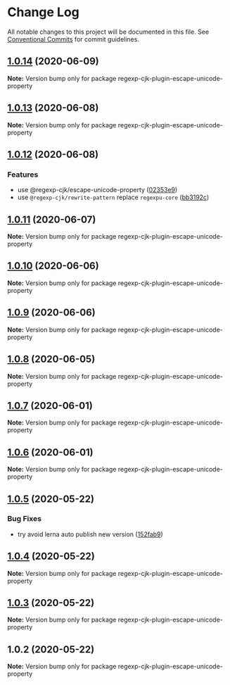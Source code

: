 # Change Log

All notable changes to this project will be documented in this file.
See [Conventional Commits](https://conventionalcommits.org) for commit guidelines.

## [1.0.14](https://github.com/bluelovers/ws-regexp/compare/regexp-cjk-plugin-escape-unicode-property@1.0.13...regexp-cjk-plugin-escape-unicode-property@1.0.14) (2020-06-09)

**Note:** Version bump only for package regexp-cjk-plugin-escape-unicode-property





## [1.0.13](https://github.com/bluelovers/ws-regexp/compare/regexp-cjk-plugin-escape-unicode-property@1.0.12...regexp-cjk-plugin-escape-unicode-property@1.0.13) (2020-06-08)

**Note:** Version bump only for package regexp-cjk-plugin-escape-unicode-property





## [1.0.12](https://github.com/bluelovers/ws-regexp/compare/regexp-cjk-plugin-escape-unicode-property@1.0.11...regexp-cjk-plugin-escape-unicode-property@1.0.12) (2020-06-08)


### Features

* use @regexp-cjk/escape-unicode-property ([02353e9](https://github.com/bluelovers/ws-regexp/commit/02353e92ee9d94e90872a1cdeff05693902380ca))
* use `@regexp-cjk/rewrite-pattern` replace `regexpu-core` ([bb3192c](https://github.com/bluelovers/ws-regexp/commit/bb3192cbbd0e194bc03c8f82b0b6e8176b92c6d7))





## [1.0.11](https://github.com/bluelovers/ws-regexp/compare/regexp-cjk-plugin-escape-unicode-property@1.0.10...regexp-cjk-plugin-escape-unicode-property@1.0.11) (2020-06-07)

**Note:** Version bump only for package regexp-cjk-plugin-escape-unicode-property





## [1.0.10](https://github.com/bluelovers/ws-regexp/compare/regexp-cjk-plugin-escape-unicode-property@1.0.9...regexp-cjk-plugin-escape-unicode-property@1.0.10) (2020-06-06)

**Note:** Version bump only for package regexp-cjk-plugin-escape-unicode-property





## [1.0.9](https://github.com/bluelovers/ws-regexp/compare/regexp-cjk-plugin-escape-unicode-property@1.0.8...regexp-cjk-plugin-escape-unicode-property@1.0.9) (2020-06-06)

**Note:** Version bump only for package regexp-cjk-plugin-escape-unicode-property





## [1.0.8](https://github.com/bluelovers/ws-regexp/compare/regexp-cjk-plugin-escape-unicode-property@1.0.7...regexp-cjk-plugin-escape-unicode-property@1.0.8) (2020-06-05)

**Note:** Version bump only for package regexp-cjk-plugin-escape-unicode-property





## [1.0.7](https://github.com/bluelovers/ws-regexp/compare/regexp-cjk-plugin-escape-unicode-property@1.0.6...regexp-cjk-plugin-escape-unicode-property@1.0.7) (2020-06-01)

**Note:** Version bump only for package regexp-cjk-plugin-escape-unicode-property





## [1.0.6](https://github.com/bluelovers/ws-regexp/compare/regexp-cjk-plugin-escape-unicode-property@1.0.5...regexp-cjk-plugin-escape-unicode-property@1.0.6) (2020-06-01)

**Note:** Version bump only for package regexp-cjk-plugin-escape-unicode-property





## [1.0.5](https://github.com/bluelovers/ws-regexp/compare/regexp-cjk-plugin-escape-unicode-property@1.0.4...regexp-cjk-plugin-escape-unicode-property@1.0.5) (2020-05-22)


### Bug Fixes

* try avoid lerna auto publish new version ([152fab9](https://github.com/bluelovers/ws-regexp/commit/152fab910b7f82fe257122ca13df6a3704e71964))





## [1.0.4](https://github.com/bluelovers/ws-regexp/compare/regexp-cjk-plugin-escape-unicode-property@1.0.3...regexp-cjk-plugin-escape-unicode-property@1.0.4) (2020-05-22)

**Note:** Version bump only for package regexp-cjk-plugin-escape-unicode-property





## [1.0.3](https://github.com/bluelovers/ws-regexp/compare/regexp-cjk-plugin-escape-unicode-property@1.0.2...regexp-cjk-plugin-escape-unicode-property@1.0.3) (2020-05-22)

**Note:** Version bump only for package regexp-cjk-plugin-escape-unicode-property





## 1.0.2 (2020-05-22)

**Note:** Version bump only for package regexp-cjk-plugin-escape-unicode-property
